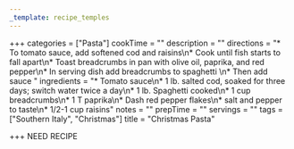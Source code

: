 ```yaml
---
_template: recipe_temples
---
```



+++
categories = ["Pasta"]
cookTime = ""
description = ""
directions = "* To tomato sauce, add softened cod and raisins\n* Cook until fish starts to fall apart\n* Toast breadcrumbs in pan with olive oil, paprika, and red pepper\n* In serving dish add breadcrumbs to spaghetti \n* Then add sauce "
ingredients = "* Tomato sauce\n* 1 lb. salted cod, soaked for three days; switch water twice a day\n* 1 lb. Spaghetti cooked\n* 1 cup breadcrumbs\n* 1 T paprika\n* Dash red pepper flakes\n* salt and pepper to taste\n* 1/2-1 cup raisins"
notes = ""
prepTime = ""
servings = ""
tags = ["Southern Italy", "Christmas"]
title = "Christmas Pasta"

+++
NEED RECIPE
